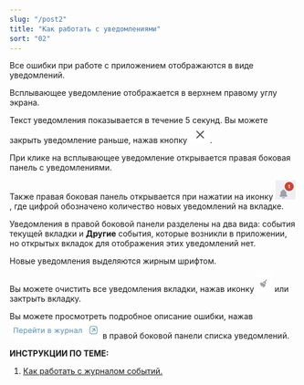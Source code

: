 ```yaml
---
slug: "/post2"
title: "Как работать с уведомлениями"
sort: "02"
---
```


Все ошибки при работе с приложением отображаются в виде уведомлений.

Всплывающее уведомление отображается в верхнем правому углу экрана. 

Текст уведомления показывается в течение 5 секунд. Вы можете закрыть уведомление раньше, нажав кнопку ![close-button.jpg](./images/close-button.jpg "Закрыть"). 

При клике на всплывающее уведомление открывается правая боковая панель с уведомлениями.

Также правая боковая панель открывается при нажатии на иконку ![notifications-button.jpg](./images/notifications-button.jpg "События"), где цифрой обозначено количество новых уведомлений на вкладке.  

Уведомления в правой боковой панели разделены на два вида: события текущей вкладки и **Другие** события, которые возникли в приложении, но открытых вкладок для отображения этих уведомлений нет.

Новые уведомления выделяются жирным шрифтом.  

Вы можете очистить все уведомления вкладки, нажав иконку ![clean-icon.jpg](./images/clean-icon.jpg "Очистить список") или зактрыть вкладку.

Вы можете просмотреть подробное описание ошибки, нажав ![to-log-button.jpg](./images/to-log-button.jpg "Перейти в журнал") в правой боковой панели списка уведомлений.

**ИНСТРУКЦИИ ПО ТЕМЕ:**  

1. [Как работать с журналом событий.](https://docs.cryptoarm.ru/05-v3.0-Beta/007-cryptoarm/journal)  
